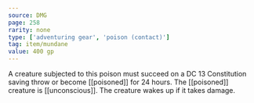 ```yaml
---
source: DMG
page: 258
rarity: none
type: ['adventuring gear', 'poison (contact)']
tag: item/mundane
value: 400 gp
---
```


A creature subjected to this poison must succeed on a DC 13 Constitution saving throw or become [[poisoned]] for 24 hours. The [[poisoned]] creature is [[unconscious]]. The creature wakes up if it takes damage.

